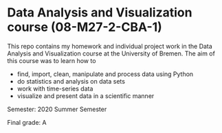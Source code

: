 # Data Analysis and Visualization course (08-M27-2-CBA-1)
This repo contains my homework and individual project work in the Data Analysis and Visualization course at the University of Bremen.
The aim of this course was to learn how to 
* find, import, clean, manipulate and process data using Python
* do statistics and analysis on data sets
* work with time-series data
* visualize and present data in a scientific manner

Semester: 2020 Summer Semester

Final grade: A

